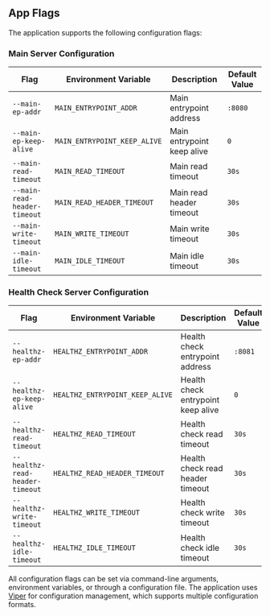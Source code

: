 ## App Flags

The application supports the following configuration flags:

### Main Server Configuration

| Flag | Environment Variable | Description | Default Value |
|------|---------------------|-------------|---------------|
| `--main-ep-addr` | `MAIN_ENTRYPOINT_ADDR` | Main entrypoint address | `:8080` |
| `--main-ep-keep-alive` | `MAIN_ENTRYPOINT_KEEP_ALIVE` | Main entrypoint keep alive | `0` |
| `--main-read-timeout` | `MAIN_READ_TIMEOUT` | Main read timeout | `30s` |
| `--main-read-header-timeout` | `MAIN_READ_HEADER_TIMEOUT` | Main read header timeout | `30s` |
| `--main-write-timeout` | `MAIN_WRITE_TIMEOUT` | Main write timeout | `30s` |
| `--main-idle-timeout` | `MAIN_IDLE_TIMEOUT` | Main idle timeout | `30s` |

### Health Check Server Configuration

| Flag | Environment Variable | Description | Default Value |
|------|---------------------|-------------|---------------|
| `--healthz-ep-addr` | `HEALTHZ_ENTRYPOINT_ADDR` | Health check entrypoint address | `:8081` |
| `--healthz-ep-keep-alive` | `HEALTHZ_ENTRYPOINT_KEEP_ALIVE` | Health check entrypoint keep alive | `0` |
| `--healthz-read-timeout` | `HEALTHZ_READ_TIMEOUT` | Health check read timeout | `30s` |
| `--healthz-read-header-timeout` | `HEALTHZ_READ_HEADER_TIMEOUT` | Health check read header timeout | `30s` |
| `--healthz-write-timeout` | `HEALTHZ_WRITE_TIMEOUT` | Health check write timeout | `30s` |
| `--healthz-idle-timeout` | `HEALTHZ_IDLE_TIMEOUT` | Health check idle timeout | `30s` |

All configuration flags can be set via command-line arguments, environment variables, or through a configuration file. The application uses [Viper](https://github.com/spf13/viper) for configuration management, which supports multiple configuration formats.
